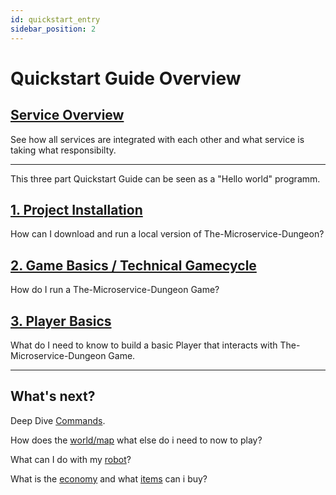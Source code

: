 ```yaml
---
id: quickstart_entry
sidebar_position: 2
---
```


# Quickstart Guide Overview


## [Service Overview](/quickGuide/architecture.md)

See how all services are integrated with each other and what service is taking what responsibilty.

___

This three part Quickstart Guide can be seen as a "Hello world" programm.

## [1. Project Installation](/quickGuide/installation.md)


How can I download and run a local version of The-Microservice-Dungeon?

## [2. Game Basics / Technical Gamecycle](/quickGuide/gameBasics.md)

How do I run a The-Microservice-Dungeon Game?

## [3. Player Basics](/quickGuide/howToBuildAPlayer.md)

What do I need to know to build a basic Player that interacts with The-Microservice-Dungeon Game.

___

## What's next?


Deep Dive [Commands](/game/commands.md).

How does the [world/map](/dungeon.md) what else do i need to now to play?

What can I do with my [robot](/robot.md)?

What is the [economy](/trading/economy.md) and what [items](/trading/tradeables.md) can i buy?

